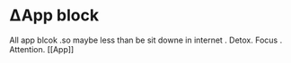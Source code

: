 # ∆App block
All app blcok .so maybe less than be sit downe in internet . 
Detox. Focus . Attention. 
[[App]]